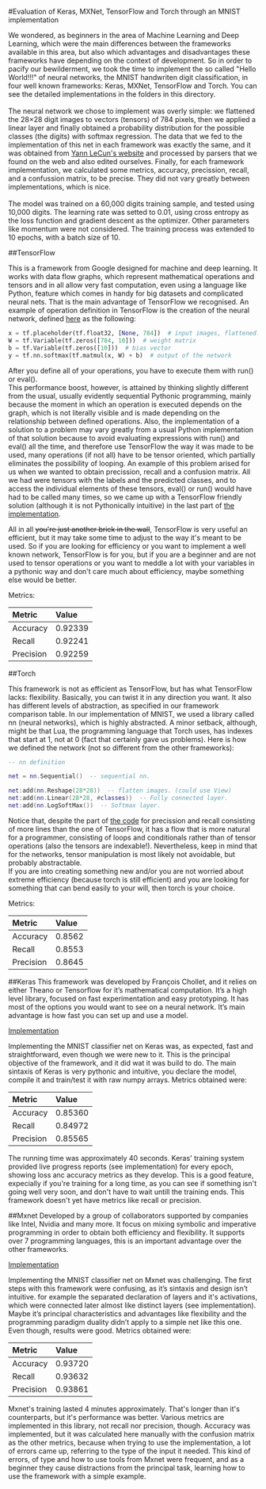 #Evaluation of Keras, MXNet, TensorFlow and Torch through an MNIST implementation

We wondered, as beginners in the area of Machine Learning and Deep Learning, which were the main differences between the frameworks 
available in this area, but also which advantages and disadvantages these frameworks have depending on the context of development. So
in order to pacify our bewilderment, we took the time to implement the so called "Hello World!!!" of neural networks, the MNIST handwriten
digit classification, in four well known frameworks: Keras, MXNet, TensorFlow and Torch. You can see the detailed implementations in the folders in this directory. <br>
<br>
The neural network we chose to implement was overly simple: we flattened the 28&times;28 digit images to vectors (tensors) of 784 pixels, then we applied a linear layer and finally obtained a probability distribution for the possible classes (the digits) with softmax regression. The data that we fed to the implementation of this net in each framework was exactly the same, and it was obtained from [Yann LeCun's website](http://yann.lecun.com/exdb/mnist/) and processed by parsers that we found on the web and also edited ourselves. Finally, for each framework implementation, we calculated some metrics, accuracy, precission, recall, and a confussion matrix, to be precise. They did not vary greatly between implementations, which is nice.
<br>
<br>
The model was trained on a 60,000 digits training sample, and tested using 10,000 digits. The learning rate was setted to 0.01, using cross entropy as the loss function and gradient descent as the optimizer. Other parameters like momentum were not considered. The training process was extended to 10 epochs, with a batch size of 10.

##TensorFlow

This is a framework from Google designed for machine and deep learning. It works with data flow graphs, which represent mathematical 
operations and tensors and in all allow very fast computation, even using a language like Python, feature which comes in handy for big datasets and complicated neural nets. That is the main advantage of TensorFlow we recognised. An example of operation definition in TensorFlow is the creation of the neural network, defined [here](/MNIST/TensorFlow/tf.py) as the following: 
```python
x = tf.placeholder(tf.float32, [None, 784])  # input images, flattened. None means any amount of images
W = tf.Variable(tf.zeros([784, 10]))  # weight matrix
b = tf.Variable(tf.zeros([10]))  # bias vector
y = tf.nn.softmax(tf.matmul(x, W) + b)  # output of the network
```
After you define all of your operations, you have to execute them with run() or eval(). <br>
This performance boost, however, is attained by thinking slightly different from the usual, usually evidently sequential Pythonic programming, mainly because the moment in which an operation is executed depends on the graph, which is not literally visible and is made depending on the relationship between defined operations. Also, the implementation of a solution to a problem may vary greatly from a usual Python implementation of that solution because to avoid evaluating expressions with run() and eval() all the time, and therefore use TensorFlow the way it was made to be used, many operations (if not all) have to be tensor oriented, which partially eliminates the possibility of looping. An example of this problem arised for us when we wanted to obtain precission, recall and a confusion matrix. All we had were tensors with the labels and the predicted classes, and to access the individual elements of these tensors, eval() or run() would have had to be called many times, so we came up with a TensorFlow friendly solution (although it is not Pythonically intuitive) in the last part of [the implementation](/MNIST/TensorFlow/tf.py).

All in all ~~you're just another brick in the wall~~, TensorFlow is very useful an efficient, but it may take some time to adjust to the way it's meant to be used. So if you are looking for efficiency or you want to implement a well known network, TensorFlow is for you, but if you are a beginner and are not used to tensor operations or you want to meddle a lot with your variables in a pythonic way and don't care much about efficiency, maybe something else would be better.

Metrics:

| Metric | Value |
|:-------|:------|
| Accuracy | 0.92339 |
| Recall | 0.92241 |
| Precision | 0.92259 |

##Torch

This framework is not as efficient as TensorFlow, but has what TensorFlow lacks: flexibility. Basically, you can twist it in any direction you want. It also has different levels of abstraction, as specified in our framework comparison table. In our implementation of MNIST, we used a library called nn (neural networks), which is highly abstracted. A minor setback, although, might be that Lua, the programming language that Torch uses, has indexes that start at 1, not at 0 (fact that certainly gave us problems). Here is how we defined the network (not so different from the other frameworks):

```lua
-- nn definition

net = nn.Sequential()  -- sequential nn.

net:add(nn.Reshape(28*28))  -- flatten images. (could use View)
net:add(nn.Linear(28*28, #classes))  -- Fully connected layer.
net:add(nn.LogSoftMax())  -- Softmax layer.
```

Notice that, despite the part of [the code](/MNIST/Torch/torch.lua) for precission and recall consisting of more lines than the one of TensorFlow, it has a flow that is more natural for a programmer, consisting of loops and conditionals rather than of tensor operations (also the tensors are indexable!). Nevertheless, keep in mind that for the networks, tensor manipulation is most likely not avoidable, but probably abstractable.<br>
If you are into creating something new and/or you are not worried about extreme efficiency (because torch is still efficient) and you are looking for something that can bend easily to your will, then torch is your choice.  

Metrics:

| Metric | Value |
|:-------|:------|
| Accuracy | 0.8562 |
| Recall | 0.8553 |
| Precision | 0.8645 |


##Keras
This framework was developed by François Chollet, and it relies on either Theano or Tensorflow for it’s mathematical computation. It’s a high level library, focused on fast experimentation and easy prototyping. It has most of the options you would want to see on a neural network. It’s main advantage is how fast you can set up and use a model.

[Implementation](https://github.com/DiegoAndai/Deep-learning-framework-research/blob/master/MNIST/Keras/Keras_mnist_mlp.ipynb)

Implementing the MNIST classifier net on Keras was, as expected, fast and straightforward, even though we were new to it. This is the principal objective of the framework, and it did wat it was build to do. The main sintaxis of Keras is very pythonic and intuitive, you declare the model, compile it and train/test it with raw numpy arrays. Metrics obtained were:

| Metric | Value |
|:-------|:------|
| Accuracy | 0.85360 |
| Recall | 0.84972 |
| Precision | 0.85565 |

The running time was approximately 40 seconds. Keras' training system provided live progress reports (see implementation) for every epoch, showing loss anc accuracy metrics as they develop. This is a good feature, expecially if you're training for a long time, as you can see if something isn't going well very soon, and don't have to wait untill the training ends. This framework doesn't yet have metrics like recall or precision. 

##Mxnet
Developed by a group of collaborators supported by companies like Intel, Nvidia and many more.  It focus on mixing symbolic and imperative programming in order to obtain both efficiency and flexibility. It supports over 7 programming languages, this is an important advantage over the other frameworks.

[Implementation](https://github.com/DiegoAndai/Deep-learning-framework-research/blob/master/MNIST/Mxnet/Mxnet_mnist_mlp.ipynb)

Implementing the MNIST classifier net on Mxnet was challenging. The first steps with this framework were confusing, as it’s sintaxis and design isn’t intuitive. for example the separated declaration of layers and it's activations, which were connected later almost like distinct layers (see implementation). Maybe it’s principal characteristics and advantages like flexibility and the programming paradigm duality didn’t apply to a simple net like this one. Even though, results were good.  Metrics obtained were:

| Metric | Value |
|:-------|:------|
| Accuracy | 0.93720 |
| Recall | 0.93632 |
| Precision | 0.93861 |

Mxnet's training lasted 4 minutes approximately. That's longer than it's counterparts, but it's performance was better. Various metrics are implemented in this library, not recall nor precision, though. Accuracy was implemented, but it was calculated here manually with the confusion matrix as the other metrics, because when trying to use the implementation, a lot of errors came up, referring to the type of the input it needed. This kind of errors, of type and how to use tools from Mxnet were frequent, and as a beginner they cause distractions from the principal task, learning how to use the framework with a simple example.
